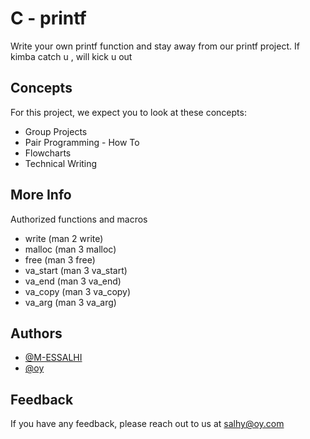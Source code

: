
# C - printf


Write your own printf function and stay away from our printf project.
If kimba catch u , will kick u out


## Concepts

For this project, we expect you to look at these concepts:

 - Group Projects
 - Pair Programming - How To
 - Flowcharts
 - Technical Writing



## More Info

Authorized functions and macros

- write (man 2 write)
- malloc (man 3 malloc)
- free (man 3 free)
- va_start (man 3 va_start)
- va_end (man 3 va_end)
- va_copy (man 3 va_copy)
- va_arg (man 3 va_arg)




## Authors

- [@M-ESSALHI](https://www.github.com/)
- [@oy](https://www.github.com/)


## Feedback

If you have any feedback, please reach out to us at salhy@oy.com

